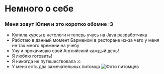 # Немного о себе 

### Меня зовут Юлия и это коротко обомне :3

- Купила курсы в нетологи и теперь учусь на Java разработчика
- Работаю в данный момент Барменом в ресторане из-за чего у меня не так много времени на учебу 
- Учу и прокачиваю свой Английский каждый день!
- Я люблю готовить!
- Я никогда не путешествовала :с
- У меня есть два замечательных питомца
  ![Фото питомцев](https://sun9-81.userapi.com/impg/nG4sj-UnzxAQoa3z1mBZfFal2Xi9FVgdjN11Jw/-WE4h9umLk0.jpg?size=1620x2160&quality=95&sign=cf6dc9831b5f7ae39c5b0e529986ef80&type=album])

